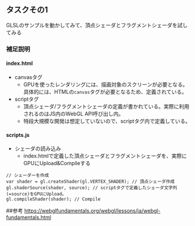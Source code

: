 ## タスクその1
GLSLのサンプルを動かしてみて、頂点シェーダとフラグメントシェーダを試してみる

### 補足説明
#### index.html
- canvasタグ
  - GPUを使ったレンダリングには、描画対象のスクリーンが必要となる。具体的には、HTMLの`canvas`タグが必要となるため、定義されている。
- scriptタグ
  - 頂点シェーダ/フラグメントシェーダの定義が書かれている。実際に利用されるのはJS内のWebGL API呼び出し内。
  - 特段大規模な開発は想定していないので、scriptタグ内で定義している。

#### scripts.js
- シェーダの読み込み
  - index.htmlで定義した頂点シェーダとフラグメントシェーダを、実際にGPUにUpload&Compileする

```JS
// シェーダーを作成
var shader = gl.createShader(gl.VERTEX_SHADER); // 頂点シェーダ作成
gl.shaderSource(shader, source); // scriptタグで定義したシェーダ文字列(=source)をGPUにUpload。
gl.compileShader(shader); // Compile
```


##参考
https://webglfundamentals.org/webgl/lessons/ja/webgl-fundamentals.html
